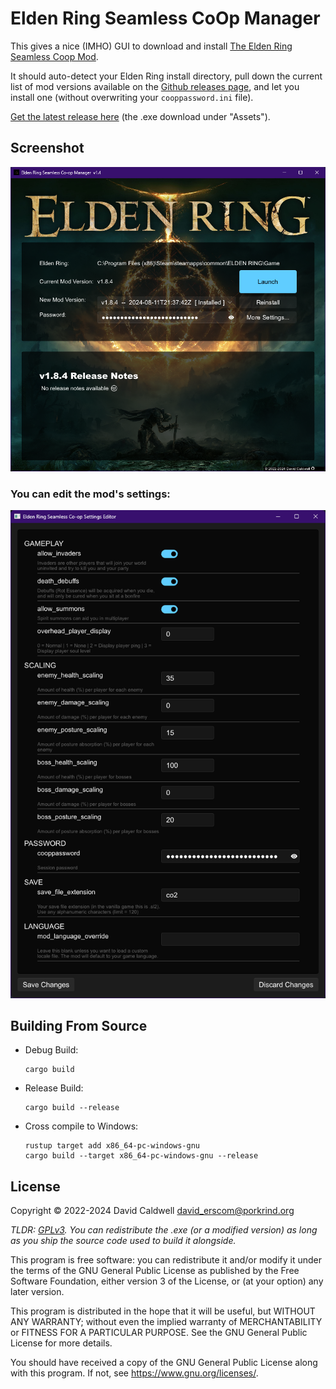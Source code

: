 Elden Ring Seamless CoOp Manager
================================

This gives a nice (IMHO) GUI to download and install [The Elden Ring
Seamless Coop Mod][1].

It should auto-detect your Elden Ring install directory, pull down the
current list of mod versions available on the [Github releases page][2], and
let you install one (without overwriting your `cooppassword.ini` file).

[Get the latest release here][3] (the .exe download under "Assets").

Screenshot
----------

![Screenshot](assets/screenshot.png)

### You can edit the mod's settings:

![Screenshot](assets/screenshot-settings.png)

[1]: https://github.com/LukeYui/EldenRingSeamlessCoopRelease
[2]: https://github.com/LukeYui/EldenRingSeamlessCoopRelease/releases
[3]: https://github.com/caldwell/erscom/releases/latest

Building From Source
--------------------

* Debug Build:

      cargo build

* Release Build:

      cargo build --release

* Cross compile to Windows:

      rustup target add x86_64-pc-windows-gnu
      cargo build --target x86_64-pc-windows-gnu --release

License
-------

Copyright © 2022-2024 David Caldwell <david_erscom@porkrind.org>

*TLDR: [GPLv3](LICENSE.md). You can redistribute the .exe (or a modified
version) as long as you ship the source code used to build it alongside.*

This program is free software: you can redistribute it and/or modify
it under the terms of the GNU General Public License as published by
the Free Software Foundation, either version 3 of the License, or
(at your option) any later version.

This program is distributed in the hope that it will be useful,
but WITHOUT ANY WARRANTY; without even the implied warranty of
MERCHANTABILITY or FITNESS FOR A PARTICULAR PURPOSE.  See the
GNU General Public License for more details.

You should have received a copy of the GNU General Public License
along with this program.  If not, see <https://www.gnu.org/licenses/>.
